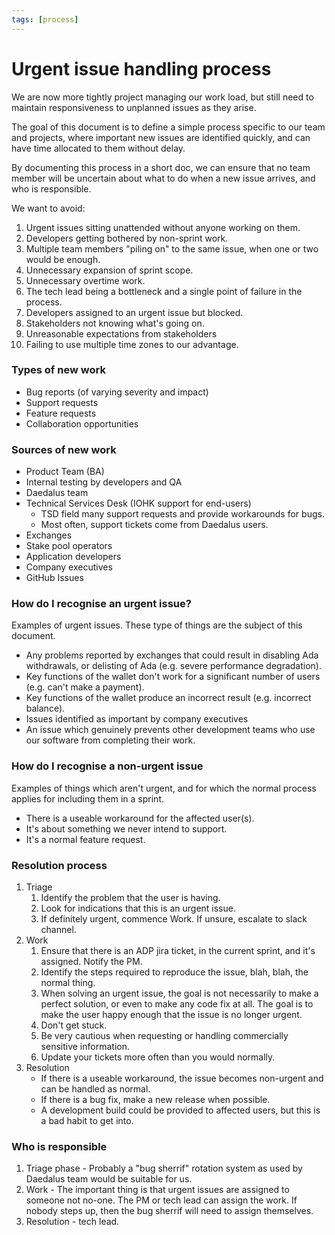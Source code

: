 ```yaml
---
tags: [process]
---
```


# Urgent issue handling process

We are now more tightly project managing our work load, but still need
to maintain responsiveness to unplanned issues as they arise.

The goal of this document is to define a simple process specific to
our team and projects, where important new issues are identified
quickly, and can have time allocated to them without delay.

By documenting this process in a short doc, we can ensure that no team
member will be uncertain about what to do when a new issue arrives,
and who is responsible.

We want to avoid:
1. Urgent issues sitting unattended without anyone working on them.
2. Developers getting bothered by non-sprint work.
3. Multiple team members "piling on" to the same issue, when one or
   two would be enough.
4. Unnecessary expansion of sprint scope.
5. Unnecessary overtime work.
6. The tech lead being a bottleneck and a single point of failure in
   the process.
7. Developers assigned to an urgent issue but blocked.
8. Stakeholders not knowing what's going on.
9. Unreasonable expectations from stakeholders
10. Failing to use multiple time zones to our advantage.

### Types of new work

- Bug reports (of varying severity and impact)
- Support requests
- Feature requests
- Collaboration opportunities

### Sources of new work

- Product Team (BA)
- Internal testing by developers and QA
- Daedalus team
- Technical Services Desk (IOHK support for end-users)
  - TSD field many support requests and provide workarounds for bugs.
  - Most often, support tickets come from Daedalus users.
- Exchanges
- Stake pool operators
- Application developers
- Company executives
- GitHub Issues

### How do I recognise an urgent issue?

Examples of urgent issues. These type of things are the subject of this document.

- Any problems reported by exchanges that could result in disabling Ada withdrawals, or delisting of Ada (e.g. severe performance degradation).
- Key functions of the wallet don't work for a significant number of users (e.g. can't make a payment).
- Key functions of the wallet produce an incorrect result (e.g. incorrect balance).
- Issues identified as important by company executives
- An issue which genuinely prevents other development teams who use our software from completing their work.


### How do I recognise a non-urgent issue

Examples of things which aren't urgent, and for which the normal process applies for including them in a sprint.

- There is a useable workaround for the affected user(s).
- It's about something we never intend to support.
- It's a normal feature request.

### Resolution process

1. Triage
   1. Identify the problem that the user is having.
   2. Look for indications that this is an urgent issue.
   3. If definitely urgent, commence Work. If unsure, escalate to slack channel.
2. Work
   1. Ensure that there is an ADP jira ticket, in the current sprint, and it's assigned. Notify the PM.
   2. Identify the steps required to reproduce the issue, blah, blah, the normal thing.
   3. When solving an urgent issue, the goal is not necessarily to make a perfect solution, or even to make any code fix at all. The goal is to make the user happy enough that the issue is no longer urgent.
   4. Don't get stuck.
   5. Be very cautious when requesting or handling commercially sensitive information.
   6. Update your tickets more often than you would normally.
3. Resolution
   - If there is a useable workaround, the issue becomes non-urgent and can be handled as normal.
   - If there is a bug fix, make a new release when possible.
   - A development build could be provided to affected users, but this
     is a bad habit to get into.

### Who is responsible

1. Triage phase - Probably a "bug sherrif" rotation system as used by
   Daedalus team would be suitable for us.
2. Work - The important thing is that urgent issues are assigned to
   someone not no-one. The PM or tech lead can assign the work. If
   nobody steps up, then the bug sherrif will need to assign
   themselves.
3. Resolution - tech lead.
